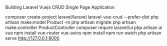 Building Laravel Vuejs CRUD Single Page Application

composer create-project laravel/laravel laravel-vue-crud --prefer-dist
php artisan make:model Product -m
php artisan migrate
php artisan make:controller ProductController
composer require laravel/ui
php artisan ui vue
npm install vue-router vue-axios
npm install
npm run watch
php artisan serve
http://127.0.0.1:8000